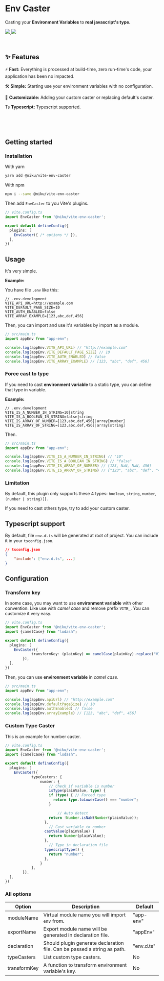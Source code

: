 # Env Caster

Casting your **Environment Variables** to **real javascript's type**.

<p>
	<a href="https://www.npmjs.com/package/@niku/vite-env-caster" target="_blank">
		<img src="https://img.shields.io/npm/v/@niku/vite-env-caster.svg?label=&color=18C75B">
	</a>
	<a href="https://npm-stat.com/charts.html?package=@niku/vite-env-caster" target="_blank">
		<img src="https://img.shields.io/npm/dm/@niku/vite-env-caster.svg?label=&color=F09E18">
	</a>
</p>
<br>

## ✨ Features

⚡️ **Fast:** Everything is processed at build-time, zero run-time's code, your application has been no impacted.

🛠️ **Simple:** Starting use your environment variables with no configuration.

🔌 **Customizable:** Adding your custom caster or replacing default's caster.

Ts **Typescript:** Typescript supported.

<br>
<br>
<br>


## Getting started

### Installation

With yarn

```sh
yarn add @niku/vite-env-caster
```

With npm

```sh
npm i --save @niku/vite-env-caster
```

Then add `EnvCaster` to you Vite's plugins.

```ts
// vite.config.ts
import EnvCaster from '@niku/vite-env-caster';

export default defineConfig({
  plugins: [
    EnvCaster({ /* options */ }),
  ],
})
```

## Usage

It's very simple.

**Example:**

You have file `.env` like this:

```env
// .env.development
VITE_API_URL=http://example.com
VITE_DEFAULT_PAGE_SIZE=10
VITE_AUTH_ENABLED=false
VITE_ARRAY_EXAMPLE=[123,abc,def,456]
```

Then, you can import and use it's variables by import as a module.

```ts
// src/main.ts
import appEnv from "app-env";

console.log(appEnv.VITE_API_URL) // "http://example.com"
console.log(appEnv.VITE_DEFAULT_PAGE_SIZE) // 10
console.log(appEnv.VITE_AUTH_ENABLED) // false
console.log(appEnv.VITE_ARRAY_EXAMPLE) // [123, "abc", "def", 456]
```

### Force cast to type

If you need to cast **environment variable** to a static type, you can define that type in variable.

**Example:**

```env
// .env.development
VITE_IS_A_NUMBER_IN_STRING=10|string
VITE_IS_A_BOOLEAN_IN_STRING=false|string
VITE_IS_ARRAY_OF_NUMBER=[123,abc,def,456]|array[number]
VITE_IS_ARRAY_OF_STRING=[123,abc,def,456]|array[string]
```

Then.


```ts
// src/main.ts
import appEnv from "app-env";

console.log(appEnv.VITE_IS_A_NUMBER_IN_STRING) // "10"
console.log(appEnv.VITE_IS_A_BOOLEAN_IN_STRING) // "false"
console.log(appEnv.VITE_IS_ARRAY_OF_NUMBER) // [123, NaN, NaN, 456]
console.log(appEnv.VITE_IS_ARRAY_OF_STRING) // ["123", "abc", "def", "456"]
```

### Limitation

By default, this plugin only supports these 4 types: `boolean`, `string`, `number`, `(number | string)[]`.

If you need to cast others type, try to add your custom caster.

## Typescript support

By default, file `env.d.ts` will be generated at root of project. You can include it in your `tsconfig.json`.

```json
// tsconfig.json
{
	"include": ["env.d.ts", ...]
}
```

## Configuration

### Transform key

In some case, you may want to use **environment variable** with other convention. Like use with *camel case* and remove prefix `VITE_`. You can customize it very easy.

```ts
// vite.config.ts
import EnvCaster from '@niku/vite-env-caster';
import {camelCase} from "lodash";

export default defineConfig({
  plugins: [
    EnvCaster({
			transformKey: (plainKey) => camelCase(plainKey).replace("VITE_", "")
		}),
  ],
})
```

Then, you can use **environment variable** in *camel case*.

```ts
// src/main.ts
import appEnv from "app-env";

console.log(appEnv.apiUrl) // "http://example.com"
console.log(appEnv.defaultPageSize) // 10
console.log(appEnv.authEnabled) // false
console.log(appEnv.arrayExample) // [123, "abc", "def", 456]
```

### Custom Type Caster

This is an example for number caster.

```ts
// vite.config.ts
import EnvCaster from '@niku/vite-env-caster';
import {camelCase} from "lodash";

export default defineConfig({
  plugins: [
    EnvCaster({
			typeCasters: {
				number: {
					// Check if variable is number
					isType(plainValue, type) {
				    if (type) { // Forced type
				      return type.toLowerCase() === "number";
				    }

						// Auto detect
				    return !Number.isNaN(Number(plainValue));
				  },
					// Cast variable to number
				  castValue(plainValue) {
				    return Number(plainValue);
				  },
					// Type in declaration file
				  typescriptType() {
				    return "number";
				  },
				}
			},
		}),
  ],
})
```

### All options

| Option       | Description                                                              | Default    |
| ------------ | ------------------------------------------------------------------------ | ---------- |
| moduleName   | Virtual module name you will import `env` from.                          | "app-env"  |
| exportName   | Export module name will be generated in declaration file.                | "appEnv"   |
| declaration  | Should plugin generate declaration file. Can be passed a string as path. | "env.d.ts" |
| typeCasters  | List custom type casters.                                                | No         |
| transformKey | A function to transform environment variable's key.                      | No         |
